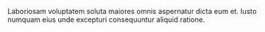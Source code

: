 Laboriosam voluptatem soluta maiores omnis aspernatur dicta eum et.
Iusto numquam eius unde excepturi consequuntur aliquid ratione.